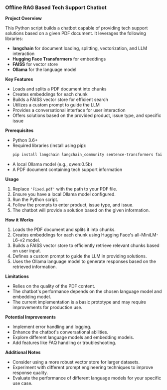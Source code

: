 ### Offline RAG Based Tech Support Chatbot

**Project Overview**

This Python script builds a chatbot capable of providing tech support solutions based on a given PDF document. It leverages the following libraries:

* **langchain** for document loading, splitting, vectorization, and LLM interaction
* **Hugging Face Transformers** for embeddings
* **FAISS** for vector store
* **Ollama** for the language model

**Key Features**

* Loads and splits a PDF document into chunks
* Creates embeddings for each chunk
* Builds a FAISS vector store for efficient search
* Utilizes a custom prompt to guide the LLM
* Provides a conversational interface for user interaction
* Offers solutions based on the provided product, issue type, and specific issue

**Prerequisites**

* Python 3.6+
* Required libraries (install using pip):
  ```bash
  pip install langchain langchain_community sentence-transformers faiss ollama
  ```
* A local Ollama model (e.g., qwen:0.5b)
* A PDF document containing tech support information

**Usage**

1. Replace `'Fixed.pdf'` with the path to your PDF file.
2. Ensure you have a local Ollama model configured.
3. Run the Python script.
4. Follow the prompts to enter product, issue type, and issue.
5. The chatbot will provide a solution based on the given information.

**How it Works**

1. Loads the PDF document and splits it into chunks.
2. Creates embeddings for each chunk using Hugging Face's all-MiniLM-L6-v2 model.
3. Builds a FAISS vector store to efficiently retrieve relevant chunks based on user input.
4. Defines a custom prompt to guide the LLM in providing solutions.
5. Uses the Ollama language model to generate responses based on the retrieved information.

**Limitations**

* Relies on the quality of the PDF content.
* The chatbot's performance depends on the chosen language model and embedding model.
* The current implementation is a basic prototype and may require improvements for production use.

**Potential Improvements**

* Implement error handling and logging.
* Enhance the chatbot's conversational abilities.
* Explore different language models and embedding models.
* Add features like FAQ handling or troubleshooting.

**Additional Notes**

* Consider using a more robust vector store for larger datasets.
* Experiment with different prompt engineering techniques to improve response quality.
* Evaluate the performance of different language models for your specific use case.


